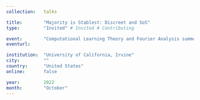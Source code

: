 ```yaml
---
collection:   talks

title:        "Majority is Stablest: Discreet and SoS"
type:         "Invited" # Invited # Contributing

event:        "Computational Learning Theory and Fourier Analysis summer school"
eventurl:     

institution:  "University of California, Irvine"
city:         ""
country:      "United States"
online:       false

year:         2022
month:        "October"
---
```


